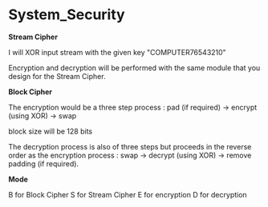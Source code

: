 # System_Security

**Stream Cipher**

I will XOR input stream with the given key "COMPUTER76543210" 

Encryption and decryption will be performed with the same module that you design for the Stream Cipher.

**Block Cipher**

The encryption would be a three step process : pad (if required) -> encrypt (using XOR) -> swap

 block size will be 128 bits
 
 The decryption process is also of three steps but proceeds in the reverse order as the encryption process : swap -> decrypt (using XOR) -> remove padding (if required).
 
**Mode**
 
 B for Block Cipher 
 S for Stream Cipher 
 E for encryption
 D for decryption 
